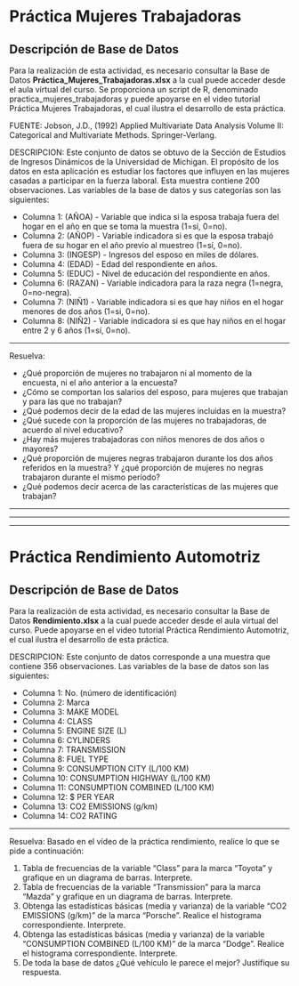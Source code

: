 # Práctica Mujeres Trabajadoras

## Descripción de Base de Datos
Para la realización de esta actividad, es necesario consultar la Base de Datos 
**Práctica_Mujeres_Trabajadoras.xlsx** a la cual puede acceder desde el aula virtual 
del curso. Se proporciona un script de R, denominado practica_mujeres_trabajadoras 
y puede apoyarse en el video tutorial Práctica Mujeres Trabajadoras, el cual 
ilustra el desarrollo de esta práctica.

FUENTE: Jobson, J.D., (1992) Applied Multivariate Data Analysis Volume II: Categorical 
and Multivariate Methods. Springer-Verlang.

DESCRIPCION: Este conjunto de datos se obtuvo de la Sección de Estudios de Ingresos 
Dinámicos de la Universidad de Michigan. El propósito de los datos en esta aplicación 
es estudiar los factores que influyen en las mujeres casadas a participar en la fuerza 
laboral. Esta muestra contiene 200 observaciones. Las variables de la base de datos y 
sus categorías son las siguientes:

- Columna 1: (AÑOA) - Variable que indica si la esposa trabaja fuera del hogar en el año 
en que se toma la muestra (1=sí, 0=no).
- Columna 2: (AÑOP) - Variable indicadora si es que la esposa trabajó fuera de su hogar 
en el año previo al muestreo (1=sí, 0=no).
- Columna 3: (INGESP) - Ingresos del esposo en miles de dólares.
- Columna 4: (EDAD) - Edad del respondiente en años.
- Columna 5: (EDUC) - Nivel de educación del respondiente en años.
- Columna 6: (RAZAN) - Variable indicadora para la raza negra (1=negra, 0=no-negra).
- Columna 7: (NIÑ1) - Variable indicadora si es que hay niños en el hogar menores de 
dos años (1=si, 0=no).
- Columna 8: (NIÑ2) - Variable indicadora si es que hay niños en el hogar entre 
2 y 6 años (1=sí, 0=no).
----------------------------------------------------------------------------------
Resuelva:
- ¿Qué proporción de mujeres no trabajaron ni al momento de la encuesta, ni el año anterior a la encuesta?
- ¿Cómo se comportan los salarios del esposo, para mujeres que trabajan y para las que no trabajan?
- ¿Qué podemos decir de la edad de las mujeres incluidas en la muestra?
- ¿Qué sucede con la proporción de las mujeres no trabajadoras, de acuerdo al nivel educativo?
- ¿Hay más mujeres trabajadoras con niños menores de dos años o mayores?
- ¿Qué proporción de mujeres negras trabajaron durante los dos años referidos en la muestra? 
  Y ¿qué proporción de mujeres no negras trabajaron durante el mismo período?
- ¿Qué podemos decir acerca de las características de las mujeres que trabajan?
----------------------------------------------------------------------------------
----------------------------------------------------------------------------------
----------------------------------------------------------------------------------

# Práctica Rendimiento Automotriz

## Descripción de Base de Datos
Para la realización de esta actividad, es necesario consultar la Base de Datos **Rendimiento.xlsx** a la 
cual puede acceder desde el aula virtual del curso. Puede apoyarse en el video tutorial Práctica 
Rendimiento Automotriz, el cual ilustra el desarrollo de esta práctica.

DESCRIPCION: Este conjunto de datos corresponde a una muestra que contiene 356 observaciones. 
Las variables de la base de datos son las siguientes:
- Columna 1: No. (número de identificación)
- Columna 2: Marca
- Columna 3: MAKE MODEL
- Columna 4: CLASS
- Columna 5: ENGINE SIZE (L)
- Columna 6: CYLINDERS
- Columna 7: TRANSMISSION
- Columna 8: FUEL TYPE
- Columna 9: CONSUMPTION CITY (L/100 KM)
- Columna 10: CONSUMPTION HIGHWAY (L/100 KM)
- Columna 11: CONSUMPTION COMBINED (L/100 KM)
- Columna 12: $ PER YEAR
- Columna 13: CO2 EMISSIONS (g/km)
- Columna 14: CO2 RATING

------------------------------------------------------------------------------------

Resuelva: Basado en el vídeo de la práctica rendimiento, realice lo que se pide a continuación:
1. Tabla de frecuencias de la variable “Class” para la marca “Toyota” y grafique en un diagrama de barras. Interprete.
2. Tabla de frecuencias de la variable “Transmission” para la marca “Mazda” y grafique en un diagrama de barras. Interprete.
3. Obtenga las estadísticas básicas (media y varianza) de la variable “CO2 EMISSIONS (g/km)” de la marca “Porsche”. Realice el histograma correspondiente. Interprete.
4. Obtenga las estadísticas básicas (media y varianza) de la variable “CONSUMPTION COMBINED (L/100 KM)” de la marca “Dodge”. Realice el histograma correspondiente. Interprete.
5. De toda la base de datos ¿Qué vehículo le parece el mejor? Justifique su respuesta.


